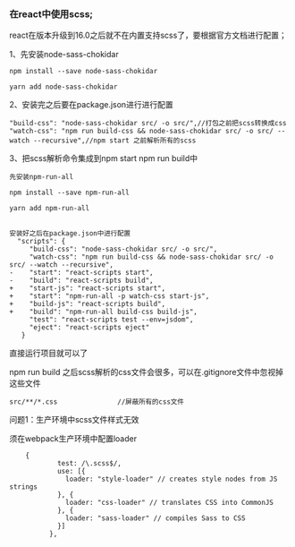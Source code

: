 ### 在react中使用scss;

react在版本升级到16.0之后就不在内置支持scss了，要根据官方文档进行配置；

1、先安装node-sass-chokidar

```
npm install --save node-sass-chokidar

yarn add node-sass-chokidar
```

2、安装完之后要在package.json进行进行配置

```
"build-css": "node-sass-chokidar src/ -o src/",//打包之前把scss转换成css
"watch-css": "npm run build-css && node-sass-chokidar src/ -o src/ --watch --recursive",//npm start 之前解析所有的scss
```

3、把scss解析命令集成到npm start    npm run build中

```
先安装npm-run-all

npm install --save npm-run-all

yarn add npm-run-all


安装好之后在package.json中进行配置
  "scripts": {
     "build-css": "node-sass-chokidar src/ -o src/",
     "watch-css": "npm run build-css && node-sass-chokidar src/ -o src/ --watch --recursive",
-    "start": "react-scripts start",
-    "build": "react-scripts build",
+    "start-js": "react-scripts start",
+    "start": "npm-run-all -p watch-css start-js",
+    "build-js": "react-scripts build",
+    "build": "npm-run-all build-css build-js",
     "test": "react-scripts test --env=jsdom",
     "eject": "react-scripts eject"
   }
```

直接运行项目就可以了

npm run build 之后scss解析的css文件会很多，可以在.gitignore文件中忽视掉这些文件

```
src/**/*.css               //屏蔽所有的css文件
```





问题1：生产环境中scss文件样式无效

须在webpack生产环境中配置loader

```
    {
            test: /\.scss$/,
            use: [{
              loader: "style-loader" // creates style nodes from JS strings
            }, {
              loader: "css-loader" // translates CSS into CommonJS
            }, {
              loader: "sass-loader" // compiles Sass to CSS
            }]
          },
```



